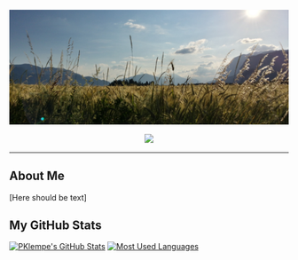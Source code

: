 ![Profile Banner Image](banner.png)

<p align="center">
  <a href="https://ko-fi.com/R6R11P68Y"><img src="https://ko-fi.com/img/githubbutton_sm.svg" /></a>
</p>

---

About Me
---
[Here should be text]

My GitHub Stats
---
[![PKlempe's GitHub Stats](https://github-readme-stats.vercel.app/api?username=PKlempe&show_icons=true&line_height=27&theme=react)](https://github.com/anuraghazra/github-readme-stats)
[![Most Used Languages](https://github-readme-stats.vercel.app/api/top-langs/?username=PKlempe&theme=react)](https://github.com/anuraghazra/github-readme-stats)
